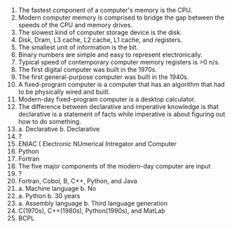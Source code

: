 1.  The fastest component of a computer's memory is the CPU.
2.  Modern computer memory is comprised to bridge the gap between the speeds of the CPU and memory drives.
3. The slowest kind of computer storage device is the disk.
4. Disk, Dram, L3 cache, L2 cache, L1 cache, and registers.
5. The smallest unit of information is the bit.
6. Binary numbers are simple and easy to represent electronically. 
7. Typical speed of contemporary computer memory registers is >0 n/s.  
8. The first digital computer was built in the 1970s.
9. The first general-purpose computer was built in the 1940s.
10. A fixed-program computer is a computer that has an algorithm that had to be physically wired and built.
11. Modern-day fixed-program computer is a desktop calculator.
12. The difference between declarative and imperative knowledge is that declarative is a statement of facts while imperative is about figuring out how to do something.
13. a. Declarative
    b. Declarative
14. ?
15. ENIAC ( Electronic NUmerical Intregator and Computer
16. Python
17. Fortran
18. The five major components of the modern-day computer are input 
19. ?
20. Fortran, Cobol, B, C++, Python, and Java
21. a. Machine language
    b. No
22. a. Python
    b. 30 years
23. a. Assembly language
    b. Third language generation
24. C(1970s), C++(1980s), Python(1990s), and MatLab
25. BCPL
    

